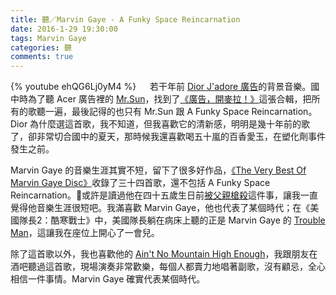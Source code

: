 ```yaml
---
title: 聽／Marvin Gaye - A Funky Space Reincarnation
date: 2016-1-29 19:30:00
tags: Marvin Gaye
categories: 聽
comments: true
---
```

{% youtube ehQG6Lj0yM4 %}
　
若干年前 [Dior J'adore 廣告](https://www.youtube.com/watch?v=CQvwKPIcZGM)的背景音樂。國中時為了聽 Acer 廣告裡的 [Mr.Sun](https://www.youtube.com/watch?v=_ZTVUyaevJA)，找到了[《廣告，開麥拉！》](https://www.kkbox.com/tw/tc/artist/SsZbTUleqi.rhHG0F07BY08J-index-1.html)這張合輯，把所有的歌聽一遍，最後記得的也只有 Mr.Sun 跟 A Funky Space Reincarnation。Dior 為什麼選這首歌，我不知道，但我喜歡它的清新感，明明是幾十年前的歌了，卻非常切合國中的夏天，那時候我還喜歡喝五十嵐的百香愛玉，在塑化劑事件發生之前。<!--more-->

Marvin Gaye 的音樂生涯其實不短，留下了很多好作品，[《The Very Best Of Marvin Gaye Disc》](http://www.amazon.com/The-Very-Best-Marvin-Gaye/dp/B00005LZT9)收錄了三十四首歌，還不包括 A Funky Space Reincarnation。或許是讀過他在四十五歲生日前[被父親槍殺](https://en.wikipedia.org/wiki/Death_of_Marvin_Gaye)這件事，讓我一直覺得他音樂生涯很短吧。我滿喜歡 Marvin Gaye，他也代表了某個時代；在《美國隊長2：酷寒戰士》中，美國隊長躺在病床上聽的正是 Marvin Gaye 的 [Trouble Man](https://www.youtube.com/watch?v=F1O-edOOXKI)，這讓我在座位上開心了一會兒。

除了這首歌以外，我也喜歡他的 [Ain't No Mountain High Enough](https://www.youtube.com/watch?v=-C_3eYj-pOM)，我跟朋友在酒吧聽過這首歌，現場演奏非常歡樂，每個人都賣力地唱著副歌，沒有顧忌，全心相信一件事情。Marvin Gaye 確實代表某個時代。